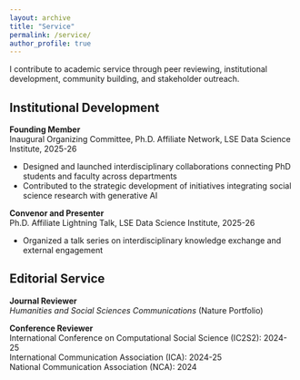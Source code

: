 ```yaml
---
layout: archive
title: "Service"
permalink: /service/
author_profile: true
---
```


I contribute to academic service through peer reviewing, institutional development, community building, and stakeholder outreach.

## Institutional Development

**Founding Member**  
Inaugural Organizing Committee, Ph.D. Affiliate Network, LSE Data Science Institute, 2025-26

- Designed and launched interdisciplinary collaborations connecting PhD students and faculty across departments
- Contributed to the strategic development of initiatives integrating social science research with generative AI
  
**Convenor and Presenter**  
Ph.D. Affiliate Lightning Talk, LSE Data Science Institute, 2025-26

- Organized a talk series on interdisciplinary knowledge exchange and external engagement
  
## Editorial Service

**Journal Reviewer**  
*Humanities and Social Sciences Communications* (Nature Portfolio)

**Conference Reviewer**  
International Conference on Computational Social Science (IC2S2): 2024-25  
International Communication Association (ICA): 2024-25  
National Communication Association (NCA): 2024
